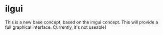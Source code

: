 # ilgui
 This is a new base concept, based on the imgui concept. This will provide a full graphical interface. Currently, it's not useable!
